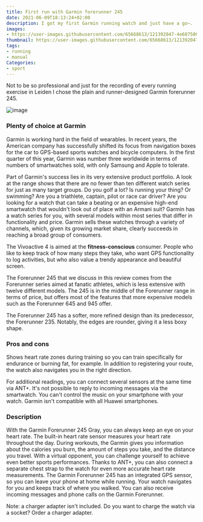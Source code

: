 ```yaml
---
title: First run with Garmin forerunner 245
date: 2021-06-09T18:13:24+02:00
description: I got my first Garmin running watch and just have a go~.
images:
- https://user-images.githubusercontent.com/65668613/121392047-4e687500-c94f-11eb-86b1-6876c78c29b1.png
thumbnail: https://user-images.githubusercontent.com/65668613/121392047-4e687500-c94f-11eb-86b1-6876c78c29b1.png
tags:
- running
- manual
Categories:
- sport
---
```


Not to be so professional and just for the recording of every running exercise in Leiden I chose the plain and runner-designed Garmin forerunner 245.

![image](https://user-images.githubusercontent.com/65668613/121393933-211cc680-c951-11eb-8b3b-35a7f058ea97.png)

### Plenty of choice at Garmin

Garmin is working hard in the field of wearables. In recent years, the American company has successfully shifted its focus from navigation boxes for the car to GPS-based sports watches and bicycle computers. In the first quarter of this year, Garmin was number three worldwide in terms of numbers of smartwatches sold, with only Samsung and Apple to tolerate.

Part of Garmin's success lies in its very extensive product portfolio. A look at the range shows that there are no fewer than ten different watch series for just as many target groups. Do you golf a lot? Is running your thing? Or swimming? Are you a triathlete, captain, pilot or race car driver? Are you looking for a watch that can take a beating or an expensive high-end smartwatch that wouldn't look out of place with an Armani suit? Garmin has a watch series for you, with several models within most series that differ in functionality and price. Garmin sells these watches through a variety of channels, which, given its growing market share, clearly succeeds in reaching a broad group of consumers.

The Vivoactive 4 is aimed at the **fitness-conscious** consumer. People who like to keep track of how many steps they take, who want GPS functionality to log activities, but who also value a trendy appearance and beautiful screen.

The Forerunner 245 that we discuss in this review comes from the Forerunner series aimed at fanatic athletes, which is less extensive with twelve different models. The 245 is in the middle of the Forerunner range in terms of price, but offers most of the features that more expensive models such as the Forerunner 645 and 945 offer.

The Forerunner 245 has a softer, more refined design than its predecessor, the Forerunner 235. Notably, the edges are rounder, giving it a less boxy shape.

### Pros and cons

Shows heart rate zones during training so you can train specifically for endurance or burning fat, for example.
In addition to registering your route, the watch also navigates you in the right direction.

For additional readings, you can connect several sensors at the same time via ANT+.
It's not possible to reply to incoming messages via the smartwatch.
You can't control the music on your smartphone with your watch.
Garmin isn't compatible with all Huawei smartphones.

### Description

With the Garmin Forerunner 245 Gray, you can always keep an eye on your heart rate. The built-in heart rate sensor measures your heart rate throughout the day. During workouts, the Garmin gives you information about the calories you burn, the amount of steps you take, and the distance you travel. With a virtual opponent, you can challenge yourself to achieve even better sports performances. Thanks to ANT+, you can also connect a separate chest strap to the watch for even more accurate heart rate measurements. The Garmin Forerunner 245 has an integrated GPS sensor, so you can leave your phone at home while running. Your watch navigates for you and keeps track of where you walked. You can also receive incoming messages and phone calls on the Garmin Forerunner.

Note: a charger adapter isn't included. Do you want to charge the watch via a socket? Order a charger adapter.
